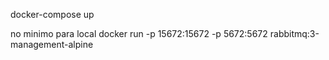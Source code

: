 docker-compose up

no minimo para local
docker run -p 15672:15672 -p 5672:5672 rabbitmq:3-management-alpine

